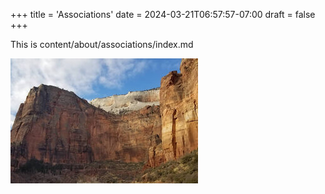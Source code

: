 +++
title = 'Associations'
date = 2024-03-21T06:57:57-07:00
draft = false
+++

This is content/about/associations/index.md

![something](images/something.jpg)
